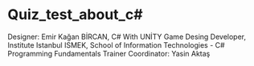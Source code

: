# Quiz_test_about_c#
Designer: Emir Kağan BİRCAN, C# With UNİTY Game Desing Developer, Institute Istanbul ISMEK, 
School of Information Technologies - C# Programming Fundamentals Trainer
Coordinator: Yasin Aktaş
